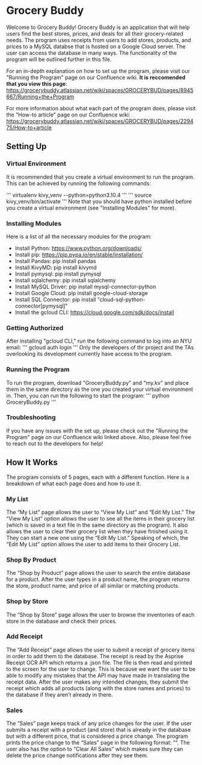 # Grocery Buddy

Welcome to Grocery Buddy! Grocery Buddy is an application that will help users find the best stores, prices, and deals for all their grocery-related needs. The program uses receipts from users to add stores, products, and prices to a MySQL databse that is hosted on a Google Cloud server. The user can access the database in many ways. The functionality of the program will be outlined further in this file.

For an in-depth explanation on how to set up the program, please visit our "Running the Program" page on our Confluence wiki. **It is reccomended that you view this page**: https://grocerybuddy.atlassian.net/wiki/spaces/GROCERYBUD/pages/8945667/Running+the+Program

For more information about what each part of the program does, please visit the "How-to article" page on our Confluence wiki:
https://grocerybuddy.atlassian.net/wiki/spaces/GROCERYBUD/pages/229475/How-to+article

## Setting Up

### Virtual Environment

It is recommended that you create a virtual environment to run the program. This can be achieved by running the following commands:

'''
virtualenv kivy_venv --python=python3.10.4
'''
'''
source kivy_venv/bin/activate
'''
Note that you should have python installed before you create a virtual environment (see "Installing Modules" for more).

### Installing Modules

Here is a list of all the necessary modules for the program:
- Install Python: https://www.python.org/downloads/
- Install pip: https://pip.pypa.io/en/stable/installation/
- Install Pandas: pip install pandas
- Install KivyMD: pip install kivymd
- Install pymysql: pip install pymysql
- Install sqlalchemy: pip install sqlalchemy
- Install MySQL Driver: pip install mysql-connector-python
- Install Google Cloud: pip install google-cloud-storage
- Install SQL Connector: pip install "cloud-sql-python-connector[pymysql]"
- Install the gcloud CLI: https://cloud.google.com/sdk/docs/install

### Getting Authorized 

After installing "gcloud CLI," run the following command to log into an NYU email:
'''
gcloud auth login
'''
Only the developers of thr project and the TAs overlooking its development currently have access to the program.

### Running the Program

To run the program, download "GroceryBuddy.py" and "my.kv" and place them in the same directory as the one you created your virtual environment in. Then, you can run the following to start the program:
'''
python GroceryBuddy.py
'''
### Troubleshooting

If you have any issues with the set up, please check out the "Running the Program" page on our Confluence wiki linked above. Also, please feel free to reach out to the developers for help!

## How It Works

The program consists of 5 pages, each with a different function. Here is a breakdown of what each page does and how to use it.

### My List

The “My List” page allows the user to “View My List” and “Edit My List.” The “View My List” option allows the user to see all the items in their grocery list (which is saved in a text file in the same directory as the program). It also allows the user to clear their grocery list when they have finished using it. They can start a new one using the “Edit My List.” Speaking of which, the “Edit My List” option allows the user to add items to their Grocery List.

### Shop By Product 

The “Shop by Product” page allows the user to search the entire database for a product. After the user types in a product name, the program returns the store, product name, and price of all similar or matching products.

### Shop by Store

The “Shop by Store” page allows the user to browse the inventories of each store in the database and check their prices. 

### Add Receipt

The “Add Receipt” page allows the user to submit a receipt of grocery items in order to add them to the database. The receipt is read by the Asprise Receipt OCR API which returns a .json file. The file is then read and printed to the screen for the user to change. This is because we want the user to be able to modify any mistakes that the API may have made in translating the receipt data. After the user makes any intended changes, they submit the receipt which adds all products (along with the store names and prices) to the database if they aren’t already in there. 

### Sales 

The “Sales” page keeps track of any price changes for the user. If the user submits a receipt with a product (and store) that is already in the database but with a different price, that is considered a price change. The program prints the price change to the “Sales” page in the following format: ““. The user also has the option to “Clear All Sales” which makes sure they can delete the price change notifications after they see them.

